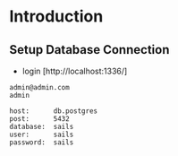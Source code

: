 # Introduction

## Setup Database Connection

* login [http://localhost:1336/]

```
admin@admin.com
admin

host:      db.postgres
post:      5432
database:  sails
user:      sails
password:  sails
```


